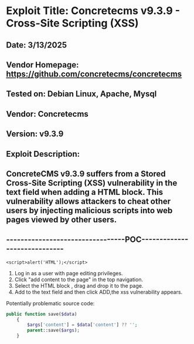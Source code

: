 # Exploit Title: Concretecms v9.3.9 - Cross-Site Scripting (XSS)
## Date: 3/13/2025
## Vendor Homepage: https://github.com/concretecms/concretecms
## Tested on: Debian Linux, Apache, Mysql
## Vendor: Concretecms
## Version: v9.3.9
## Exploit Description:
## ConcreteCMS v9.3.9 suffers from a Stored Cross-Site Scripting (XSS) vulnerability in the text field when adding a HTML block. This vulnerability allows attackers to cheat other users by injecting malicious scripts into web pages viewed by other users.

## ---------------------------------POC-----------------------------

```
<script>alert('HTML');</script>
```

1. Log in as a user with page editing privileges.
2. Click "add content to the page" in the top navigation.
3. Select the HTML block , drag and drop it to the page.
4. Add <script>alert('HTML');</script> to the text field and then click ADD,the xss vulnerability appears.

Potentially problematic source code:
```php
public function save($data)
    {
        $args['content'] = $data['content'] ?? '';
        parent::save($args);
    }
```